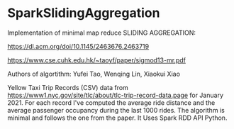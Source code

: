 # SparkSlidingAggregation

Implementation of minimal map reduce SLIDING AGGREGATION:

<a href="https://dl.acm.org/doi/10.1145/2463676.2463719" class="uri">https://dl.acm.org/doi/10.1145/2463676.2463719</a>

<a href="https://www.cse.cuhk.edu.hk/~taoyf/paper/sigmod13-mr.pdf" class="uri">https://www.cse.cuhk.edu.hk/~taoyf/paper/sigmod13-mr.pdf</a>

Authors of algortithm: Yufei Tao, Wenqing Lin, Xiaokui Xiao

Yellow Taxi Trip Records (CSV) data from <a href="https://www1.nyc.gov/site/tlc/about/tlc-trip-record-data.page" class="uri">https://www1.nyc.gov/site/tlc/about/tlc-trip-record-data.page</a> for January 2021. For each record I've computed the average ride distance and the average passenger occupancy during the last 1000 rides. The algorithm is minimal and follows the one from the paper. It Uses Spark RDD API Python.

